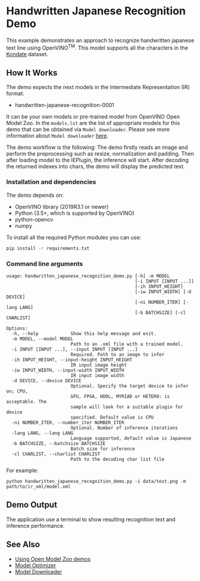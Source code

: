 
# Handwritten Japanese Recognition Demo
This example demonstrates an approach to recognize handwritten japanese text line using OpenVINO<sup>TM</sup>. This model supports all the characters in the [Kondate](http://web.tuat.ac.jp/~nakagawa/database/en/kondate_about.html) dataset.

## How It Works

The demo expects the next models in the Intermediate Representation (IR) format:

   * handwritten-japanese-recognition-0001

It can be your own models or pre-trained model from OpenVINO Open Model Zoo.
In the `models.lst` are the list of appropriate models for this demo
that can be obtained via `Model downloader`.
Please see more information about `Model downloader` [here](../../../tools/downloader/README.md).


The demo workflow is the following:
The demo firstly reads an image and perform the preprocessing such as resize, normalization and padding. Then after loading model to the IEPlugin, the inference will start. After decoding the returned indexes into chars, the demo will display the predicted text.


### Installation and dependencies

The demo depends on:
- OpenVINO library (2019R3.1 or newer)
- Python (3.5+, which is supported by OpenVINO)
- python-opencv
- numpy

To install all the required Python modules you can use:

``` sh
pip install -r requirements.txt
```



### Command line arguments
```
usage: handwritten_japanese_recognition_demo.py [-h] -m MODEL
                                                [-i INPUT [INPUT ...]]
                                                [-ih INPUT_HEIGHT]
                                                [-iw INPUT_WIDTH] [-d DEVICE]
                                                [-ni NUMBER_ITER] [-lang LANG]
                                                [-b BATCHSIZE] [-cl CHARLIST]

Options:
  -h, --help            Show this help message and exit.
  -m MODEL, --model MODEL
                        Path to an .xml file with a trained model.
  -i INPUT [INPUT ...], --input INPUT [INPUT ...]
                        Required. Path to an image to infer
  -ih INPUT_HEIGHT, --input-height INPUT_HEIGHT
                        IR input image height
  -iw INPUT_WIDTH, --input-width INPUT_WIDTH
                        IR input image width
  -d DEVICE, --device DEVICE
                        Optional. Specify the target device to infer on; CPU,
                        GPU, FPGA, HDDL, MYRIAD or HETERO: is acceptable. The
                        sample will look for a suitable plugin for device
                        specified. Default value is CPU
  -ni NUMBER_ITER, --number_iter NUMBER_ITER
                        Optional. Number of inference iterations
  -lang LANG, --lang LANG
                        Language supported, default value is Japanese
  -b BATCHSIZE, --batchsize BATCHSIZE
                        Batch size for inference
  -cl CHARLIST, --charlist CHARLIST
                        Path to the decoding char list file
```


For example:
```
python handwritten_japanese_recognition_demo.py -i data/test.png -m path/to/ir_xml/model.xml

```
## Demo Output
The application use a terminal to show resulting recognition text and inference performance.


## See Also
* [Using Open Model Zoo demos](../../README.md)
* [Model Optimizer](https://docs.openvinotoolkit.org/latest/_docs_MO_DG_Deep_Learning_Model_Optimizer_DevGuide.html)
* [Model Downloader](../../../tools/downloader/README.md)
